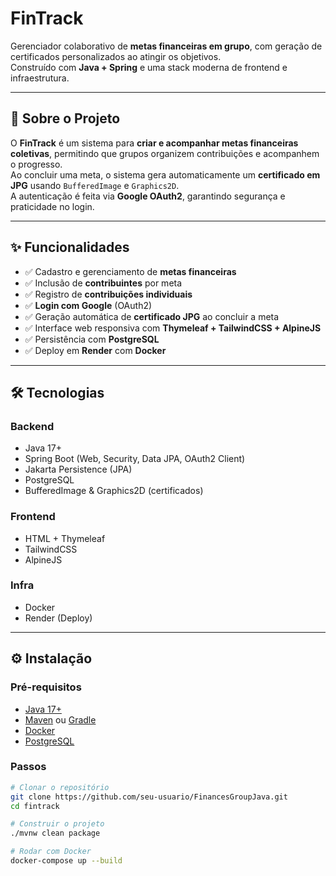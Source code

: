 # FinTrack

Gerenciador colaborativo de **metas financeiras em grupo**, com geração de certificados personalizados ao atingir os objetivos.  
Construído com **Java + Spring** e uma stack moderna de frontend e infraestrutura.

---

## 📌 Sobre o Projeto

O **FinTrack** é um sistema para **criar e acompanhar metas financeiras coletivas**, permitindo que grupos organizem contribuições e acompanhem o progresso.  
Ao concluir uma meta, o sistema gera automaticamente um **certificado em JPG** usando `BufferedImage` e `Graphics2D`.  
A autenticação é feita via **Google OAuth2**, garantindo segurança e praticidade no login.

---

## ✨ Funcionalidades

- ✅ Cadastro e gerenciamento de **metas financeiras**
- ✅ Inclusão de **contribuintes** por meta
- ✅ Registro de **contribuições individuais**
- ✅ **Login com Google** (OAuth2)
- ✅ Geração automática de **certificado JPG** ao concluir a meta
- ✅ Interface web responsiva com **Thymeleaf + TailwindCSS + AlpineJS**
- ✅ Persistência com **PostgreSQL**
- ✅ Deploy em **Render** com **Docker**

---

## 🛠 Tecnologias

### Backend
- Java 17+
- Spring Boot (Web, Security, Data JPA, OAuth2 Client)
- Jakarta Persistence (JPA)
- PostgreSQL
- BufferedImage & Graphics2D (certificados)

### Frontend
- HTML + Thymeleaf
- TailwindCSS
- AlpineJS

### Infra
- Docker
- Render (Deploy)

---

## ⚙️ Instalação

### Pré-requisitos
- [Java 17+](https://adoptium.net/)
- [Maven](https://maven.apache.org/) ou [Gradle](https://gradle.org/)
- [Docker](https://www.docker.com/)
- [PostgreSQL](https://www.postgresql.org/)

### Passos
```bash
# Clonar o repositório
git clone https://github.com/seu-usuario/FinancesGroupJava.git
cd fintrack

# Construir o projeto
./mvnw clean package

# Rodar com Docker
docker-compose up --build

